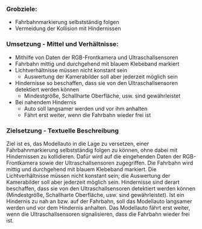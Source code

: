 ### Grobziele:
- Fahrbahnmarkierung selbstständig folgen
- Vermeidung der Kollision mit Hindernissen

### Umsetzung - Mittel und Verhältnisse:
- Mithilfe von Daten der RGB-Frontkamera und Ultraschallsensoren
- Fahrbahn mittig und durchgehend mit blauem Klebeband markiert
- Lichtverhältnisse  müssen nicht konstant sein
  - Auswertung der Kamerabilder soll aber jederzeit möglich sein
- Hindernisse so beschaffen, dass sie von den Ultraschallsensoren
detektiert werden können
  - Mindestgröße, Schallharte Oberfläche, usw. sind gewährleistet
- Bei nahendem Hindernis
  - Auto soll langsamer werden und vor ihm anhalten
  - Fährt erst weiter, wenn die Fahrbahn wieder frei ist


### Zielsetzung - Textuelle Beschreibung

Ziel ist es, das Modellauto in die Lage zu versetzen,
einer Fahrbahnmarkierung selbstständig folgen zu können,
ohne dabei mit Hindernissen zu kollidieren.
Dafür wird auf die eingehenden Daten der RGB-Frontkamera
sowie der Ultraschallsensoren zugegriffen. 
Die Fahrbahn wird mittig und durchgehend mit blauem Klebeband markiert.
Die Lichtverhältnisse  müssen nicht konstant sein; die Auswertung
der Kamerabilder soll aber jederzeit möglich sein. Hindernisse
sind derart beschaffen, dass sie von den Ultraschallsensoren
detektiert werden können (Mindestgröße, Schallharte Oberfläche,
usw. sind gewährleistet).
Ist ein Hindernis zu nah an bzw. auf der Fahrbahn, soll das
Modellauto langsamer werden und vor dem Hindernis anhalten.
Das Modellauto fährt erst weiter, wenn die Ultraschallsensoren
signalisieren, dass die Fahrbahn wieder frei ist.
